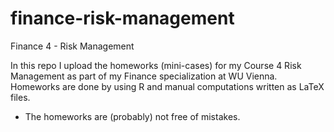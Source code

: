 # finance-risk-management
Finance 4 - Risk Management

In this repo I upload the homeworks (mini-cases) for my Course 4 Risk Management as part of my Finance specialization at WU Vienna. Homeworks are done by using R and manual computations written as LaTeX files. 

* The homeworks are (probably) not free of mistakes.
